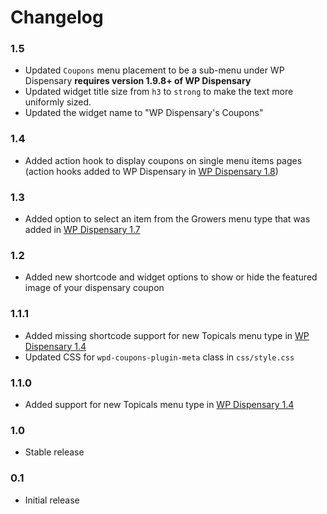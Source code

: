 # Changelog

### 1.5
* Updated `Coupons` menu placement to be a sub-menu under WP Dispensary **requires version 1.9.8+ of WP Dispensary**
* Updated widget title size from `h3` to `strong` to make the text more uniformly sized.
* Updated the widget name to "WP Dispensary's Coupons"

### 1.4
* Added action hook to display coupons on single menu items pages (action hooks added to WP Dispensary in [WP Dispensary 1.8](http://www.wpdispensary.com/wp-dispensary-version-1-8/))

### 1.3
* Added option to select an item from the Growers menu type that was added in [WP Dispensary 1.7](https://www.wpdispensary.com/wp-dispensary-version-1-7/)

### 1.2
* Added new shortcode and widget options to show or hide the featured image of your dispensary coupon

### 1.1.1
* Added missing shortcode support for new Topicals menu type in [WP Dispensary 1.4](https://www.wpdispensary.com/wp-dispensary-version-1-4/)
* Updated CSS for `wpd-coupons-plugin-meta` class in `css/style.css`

### 1.1.0
* Added support for new Topicals menu type in [WP Dispensary 1.4](https://www.wpdispensary.com/wp-dispensary-version-1-4/)

### 1.0
* Stable release

### 0.1
* Initial release
